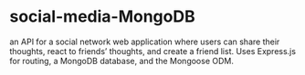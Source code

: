 # social-media-MongoDB
an API for a social network web application where users can share their thoughts, react to friends’ thoughts, and create a friend list. Uses Express.js for routing, a MongoDB database, and the Mongoose ODM.
